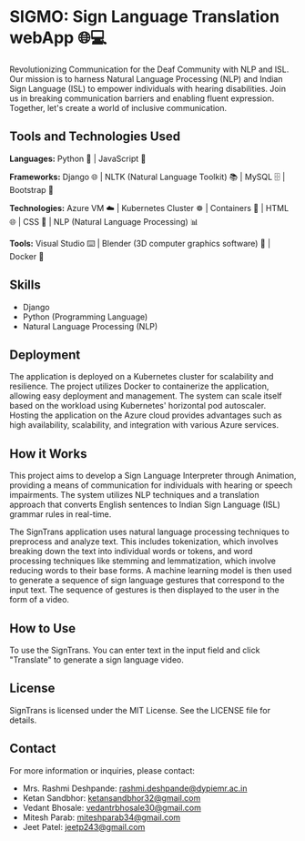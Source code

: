 # SIGMO: Sign Language Translation webApp 🌐💻

Revolutionizing Communication for the Deaf Community with NLP and ISL. Our mission is to harness Natural Language Processing (NLP) and Indian Sign Language (ISL) to empower individuals with hearing disabilities. Join us in breaking communication barriers and enabling fluent expression. Together, let's create a world of inclusive communication.

## Tools and Technologies Used

**Languages:** Python 🐍 | JavaScript 🚀

**Frameworks:** Django 🌐 | NLTK (Natural Language Toolkit) 📚 | MySQL 🗄️ | Bootstrap 🎨

**Technologies:** Azure VM ☁️ | Kubernetes Cluster ☸️ | Containers 🐳 | HTML 🌐 | CSS 🎨 | NLP (Natural Language Processing) 📊

**Tools:** Visual Studio ⌨️ | Blender (3D computer graphics software) 🎨 | Docker 🐳

## Skills

- Django
- Python (Programming Language)
- Natural Language Processing (NLP)

## Deployment

The application is deployed on a Kubernetes cluster for scalability and resilience. The project utilizes Docker to containerize the application, allowing easy deployment and management. The system can scale itself based on the workload using Kubernetes' horizontal pod autoscaler. Hosting the application on the Azure cloud provides advantages such as high availability, scalability, and integration with various Azure services.


## How it Works

This project aims to develop a Sign Language Interpreter through Animation, providing a means of communication for individuals with hearing or speech impairments. The system utilizes NLP techniques and a translation approach that converts English sentences to Indian Sign Language (ISL) grammar rules in real-time.

The SignTrans application uses natural language processing techniques to preprocess and analyze text. This includes tokenization, which involves breaking down the text into individual words or tokens, and word processing techniques like stemming and lemmatization, which involve reducing words to their base forms. A machine learning model is then used to generate a sequence of sign language gestures that correspond to the input text. The sequence of gestures is then displayed to the user in the form of a video.


## How to Use

To use the SignTrans. You can enter text in the input field and click "Translate" to generate a sign language video.

## License

SignTrans is licensed under the MIT License. See the LICENSE file for details.

## Contact

For more information or inquiries, please contact:

- Mrs. Rashmi Deshpande: rashmi.deshpande@dypiemr.ac.in
- Ketan Sandbhor: ketansandbhor32@gmail.com
- Vedant Bhosale: vedantrbhosale30@gmail.com
- Mitesh Parab: miteshparab34@gmail.com
- Jeet Patel: jeetp243@gmail.com
